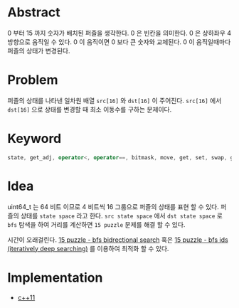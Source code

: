 # Abstract

0 부터 15 까지 숫자가 배치된 퍼즐을 생각한다. 
0 은 빈칸을 의미한다.
0 은 상하좌우 4 방향으로 움직일 수 있다. 0 이 움직이면 0 보다 큰 숫자와 교체된다.
0 이 움직일때마다 퍼즐의 상태가 변경된다. 

# Problem

퍼즐의 상태를 나타낸 일차원 배열 `src[16]` 와 `dst[16]` 이 주어진다. `src[16]` 에서 `dst[16]` 으로 상태를 변경할 때 최소 이동수를 구하는 문제이다.

# Keyword

```cpp
state, get_adj, operator<, operator==, bitmask, move, get, set, swap, get_zero_idx, state_map, bfs
```    

# Idea

uint64_t 는 64 비트 이므로 4 비트씩 16 그룹으로 퍼즐의 상태를 표현 할 수 있다. 퍼즐의 상태를 `state space` 라고 한다. `src state space` 에서 `dst state space` 로 `bfs` 탐색을 하여 거리를 계산하면 `15 puzzle` 문제를 해결 할 수 있다.

시간이 오래걸린다. [15 puzzle - bfs bidrectional search](fundamentals/graph/15puzzlebs/README.md) 혹은 [15 puzzle - bfs ids (iteratively deep searching)](fundamentals/graph/15puzzleids/README.md) 를 
    이용하여 최적화 할 수 있다.

# Implementation

* [c++11](a.cpp)

